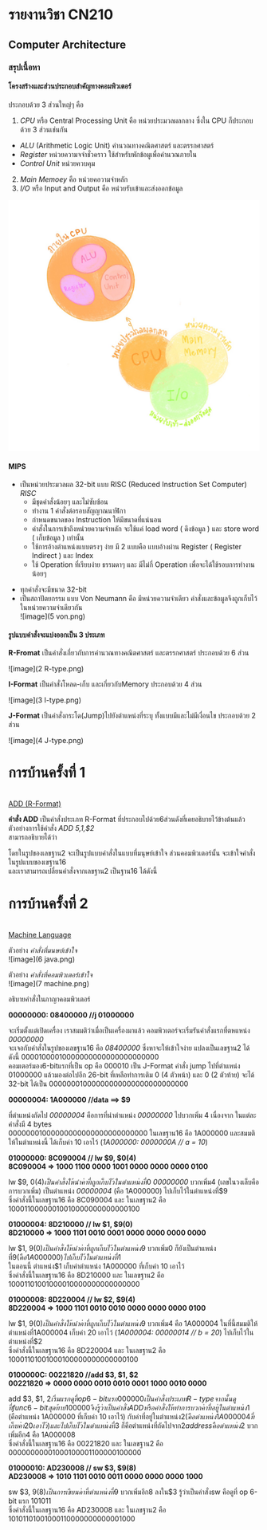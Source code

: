 # รายงานวิชา CN210
## Computer Architecture




### สรุปเนื้อหา



#### **โครงสร้างและส่วนประกอบสำคัญทางคอมพิวเตอร์**
ประกอบด้วย 3 ส่วนใหญ่ๆ คือ

  1. *CPU* หรือ Central Processing Unit คือ หน่วยประมวลผลกลาง ซึ่งใน CPU ก็ประกอบด้วย 3 ส่วนเช่นกัน
  - *ALU* (Arithmetic Logic Unit) คำนวณทางคณิตศาสตร์ และตรรกศาสตร์
  - *Register* หน่วยความจจำชั่วคราว ใช้สำหรับพักข้อมูเพื่อคำนวณภายใน
  - *Control Unit* หน่วยควบคุม
  2. *Main Memoey* คือ หน่วยคอวามจำหลัก
  3. *I/O* หรือ Input and Output คือ หน่วยรับเข้าและส่งออกข้อมูล


![image](1.jpg)

#### **MIPS**
* เป็นหน่วยประมวลผล 32-bit แบบ RISC (Reduced Instruction Set Computer)  
*RISC*
   * มีชุดคำสั่งน้อยๆ และไม่ซับซ้อน
   * ทำงาน 1 คำสั่งต่อรอบสัญญาณนาฬิกา
   * กำหนดขนาดของ Instruction ให้มีขนาดที่แน่นอน
   * คำสั่งในการเข้าถึงหน่วยความจำหลัก จะใช้แค่ load word ( ดึงข้อมูล ) และ store word ( เก็บข้อมูล ) เท่านั้น
   * ใช้การอ้างตำแหน่งแบบตรงๆ ง่าย มี 2 แบบคือ แบบอ้างผ่าน Register ( Register Indirect ) และ Index
   * ใช้ Operation ที่เรียบง่าย ธรรมดาๆ และ มีไม่กี่ Operation เพื่อจะได้ใช้รอบการทำงานน้อยๆ
- ทุกคำสั่งจะมีขนาด 32-bit
- เป็นสถาปัตยกรรม แบบ Von Neumann คือ มีหน่วยความจำเดียว คำสั่งและข้อมูลจึงถูกเก็บไว้ในหน่วยความจำเดียวกัน  
![image](5 von.png)
      

#### **รูปแบบคำสั่งจะแบ่งออกเป็น 3 ประเภท**

**R-Fromat**
เป็นคำสั่งเกี่ยวกับการคำนวณทางคณิตศาสตร์ และตรรกศาสตร์
ประกอบด้วย 6 ส่วน

![image](2 R-type.png)


**I-Format**
เป็นคำสั่งโหลด-เก็บ และเกี่ยวกับMemory
ประกอบด้วย 4 ส่วน

![image](3 I-type.png)



**J-Format**
เป็นคำสั่งกระโด(Jump)ไปยังตำแหน่งที่ระบุ ทั้งแบบมีและไม่มีเงื่อนไข
ประกอบด้วย 2 ส่วน

![image](4 J-type.png)


# **การบ้านครั้งที่ 1**
<br>[ADD (R-Format)](https://youtu.be/VpKpuYbI4Tc)  

**คำสั่ง ADD**
เป็นคำสั่งประเภท R-Format ที่ประกอบไปด้วย6ส่วนดังที่เคยอธิบายไว้ข้างต้นแล้ว  
ตัวอย่างการใช้คำสั่ง *ADD $5,$1,$2*  
สามารถอธิบายได้ว่า  


โดยในรูปของเลขฐาน2 จะเป็นรูปแบบคำสั่งในแบบที่มนุษย์เข้าใจ ส่วนคอมพิวเตอร์นั้น จะเข้าใจคำสั่งในรูปแบบของเขฐาน16  
และเราสามารถเปลี่ยนคำสั่งจากเลขฐาน2 เป็นฐาน16 ได้ดังนี้  



# **การบ้านครั้งที่ 2**
<br>[Machine Language](https://www.youtube.com/watch?v=oS9Mw7DQ22E)  

ตัวอย่าง *คำสั่งที่มนษย์เข้าใจ*  
![image](6 java.png)

ตัวอย่าง *คำสั่งที่คอมพิวเตอร์เข้าใจ*  
![image](7 machine.png)

อธิบายคำสั่งในภาญาคอมพิวเตอร์  
  
**00000000:	08400000	//j 01000000**  
  
จะเริ่มตั้งแต่เปิดเครื่อง เราสมมติว่าเมื่อเป็นเครื่องมาแล้ว คอมพิวเตอร์จะเริ่มรันคำสั่งแรกที่ตหแหน่ง *00000000*  
จะเจอกับคำสั่งในรูปของเลขฐาน16 คือ *08400000* ซึ่งหาจะให้เข้าใจง่าย แปลงเป็นเลขฐาน2 ได้ดังนี้ 00001000010000000000000000000000  
คอมเตอร์มอง6-bitแรกที่เป็น op คือ 000010 เป็น J-Format คำสั่ง jump ไปที่ตำแหน่ง 01000000 แล้วมองต่อไปอีก 26-bit ที่เหลือทำการเติม 0 (4 ตัวหน้า) และ 0 (2 ตัวท้าย) จะได้ 32-bit ได้เป็น 00000001000000000000000000000000    

**00000004:	1A000000	//data  ==> $9**  
  
ที่ตำแหน่งถัดไป *00000004* คือการที่นำตำแหน่ง *00000000* ไปบวกเพิ่ม 4 เนื่องจาก ในแต่ละคำสั่งมี 4 bytes  
00000001000000000000000000000000 ในเลขฐาน16 คือ 1A000000 และสมมติให้ในตำแหน่งนี้ ได้เก็บค่า 10 เอาไว้ (*1A000000:	0000000A	// a = 10*)  
  
**01000000:	8C090004	// lw $9, $0(4)  
		8C090004 => 1000 1100 0000 1001 0000 0000 0000 0100**  

lw $9, $0(4) เป็นคำสั่งให้นำค่าที่ถูกเก็บไว้ในตำแหน่งที่$0 *00000000* บวกเพิ่ม4 (เลขในวงเล็บคือการบวกเพิ่ม) เป็นตำแหน่ง *00000004* (คือ 1A000000) ไปเก็บไว้ในตำแหน่งที่$9  
ซึ่งคำสั่งนี้ในเลขฐาน16 คือ 8C090004 และ ในเลขฐาน2 คือ 10001100000010010000000000000100  

**01000004:	8D210000	// lw $1, $9(0)  
		8D210000 => 1000 1101 0010 0001 0000 0000 0000 0000**    
  
lw $1, $9(0) เป็นคำสั่งให้นำค่าที่ถูกเก็บไว้ในตำแหน่ง$9 บวกเพิ่ม0 ก็ยังเป็นตำแหน่งที่$9 (คือ 1A000000) ไปเก็บไว้ในตำแหน่งที่$1  
ในตอนนี้ ตำแหน่ง$1 เก็บค่าตำแหน่ง 1A000000 ที่เก็บค่า 10 เอาไว้  
ซึ่งคำสั่งนี้ในเลขฐาน16 คือ 8D210000 และ ในเลขฐาน2 คือ 10001101001000010000000000000000  

**01000008:	8D220004	// lw $2, $9(4)  
		8D220004 => 1000 1101 0010 0010 0000 0000 0000 0100**  
  
lw $1, $9(0) เป็นคำสั่งให้นำค่าที่ถูกเก็บไว้ในตำแหน่ง$9 บวกเพิ่ม4 คือ 1A000004 ในที่นี้สมมติให้ ตำแหน่งที่1A000004 เก็บค่า 20 เอาไว้ (*1A000004:	00000014	// b = 20*) ไปเก็บไว้ในตำแหน่งที่$2  
ซึ่งคำสั่งนี้ในเลขฐาน16 คือ 8D220004 และ ในเลขฐาน2 คือ 10001101001000100000000000000100  
  
**0100000C:	00221820	//add $3, $1, $2  
		00221820 => 0000 0000 0010 0010 0001 1000 0010 0000**  
  
add $3, $1, $2 เริ่มแรกดูที่ op 6-bit แรก 000000 เป็นคำสั่งประเภท R-type จากนั้นดูที่func 6-bitสุดท้าย 100000 จึงรู้ว่าเป็นคำสั่งADD หรือคำสั่งให้ทำการบวก ค่าที่อยู่ในตำแหน่ง$1 (คือตำแหน่ง 1A000000 ที่เก็บค่า 10 เอาไว้) กับค่าที่อยู่ในตำแหน่ง$2 (คือตำแหน่ง 1A000004 ที่เก็บค่า 20 เอาไว้) และไปเก็บไว้ในตำแหน่งที่$3 ก็คือตำแหน่งที่ถัดไปจาก$2 address คือ ตำแหน่ง$2 บวกเพิ่มอีก4 คือ 1A000008  
ซึ่งคำสั่งนี้ในเลขฐาน16 คือ 00221820 และ ในเลขฐาน2 คือ 00000000001000100001100000100000   
  
**01000010:	AD230008	// sw $3, $9(8)  
		AD230008 => 1010 1101  0010 0011 0000 0000 0000 1000**  
  
sw $3, $9(8) เป็นการเขียนค่าที่ตำแหน่งที่$9 บวกเพิ่มอีก8 ลงใน$3 รู้ว่าเป็นคำสั่งsw คือดูที่ op 6-bit แรก 101011    
ซึ่งคำสั่งนี้ในเลขฐาน16 คือ AD230008 และ ในเลขฐาน2 คือ 10101101001000110000000000001000   
